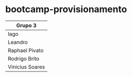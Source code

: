 # bootcamp-provisionamento

| Grupo 3 |
| ----------- |
| Iago |
| Leandro  |
| Raphael Pivato |
| Rodrigo Brito |
| Vinicius Soares |